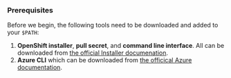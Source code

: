### Prerequisites

Before we begin, the following tools need to be downloaded and added to your `$PATH`:

1. **OpenShift installer**, **pull secret**, and **command line interface**. All can be downloaded from
   [the official Installer documenation](https://console.redhat.com/openshift/install/azure/installer-provisioned).
2. **Azure CLI** which can be downloaded from
[the officical Azure documentation](https://docs.microsoft.com/en-us/cli/azure/install-azure-cli).

